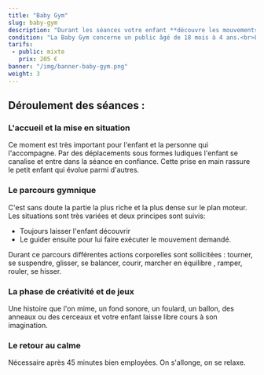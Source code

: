```yaml
---
title: "Baby Gym"
slug: baby-gym
description: "Durant les séances votre enfant **découvre les mouvements** qu'il peut réaliser avec son corps à travers un circuit de modules en mousse, tunnel, parachute et autre matériel dédié aux jeunes enfants. <br>Votre enfant, curieux de découvrir les situations qui lui sont proposées, **s'aventure** au gré de son choix, joue, manipule des objets, saute, glisse, rampe, grimpe, tourne, chante..."
condition: "La Baby Gym concerne un public âgé de 18 mois à 4 ans.<br>Lors du cours des 18 mois à 3 ans le samedi matin, la présence des parents est obligatoire pour le plus grand plaisir de l'enfant."
tarifs:
 - public: mixte
   prix: 205 €
banner: "/img/banner-baby-gym.png"
weight: 3
---
```


## Déroulement des séances :

### L'accueil et la mise en situation
Ce moment est très important pour l'enfant et la personne qui l'accompagne. Par des déplacements sous formes ludiques l'enfant se canalise et entre dans la séance en confiance. Cette prise en main rassure le petit enfant qui évolue parmi d'autres.

### Le parcours gymnique
C'est sans doute la partie la plus riche et la plus dense sur le plan moteur.<br>
 Les situations sont très variées et deux principes sont suivis: <br>

 * Toujours laisser l'enfant découvrir<br>
 * Le guider ensuite pour lui faire exécuter le mouvement demandé.<br>


Durant ce parcours différentes actions corporelles sont sollicitées : tourner, se suspendre, glisser, se balancer, courir, marcher en équilibre , ramper, rouler, se hisser.

### La phase de créativité et de jeux<br>
Une histoire que l'on mime, un fond sonore, un foulard, un ballon, des anneaux ou des cerceaux et votre enfant laisse libre cours à son imagination.

### Le retour au calme<br>
Nécessaire après 45 minutes bien employées. On s'allonge, on se relaxe.
